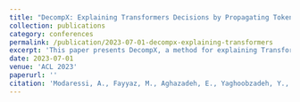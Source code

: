 ```yaml
---
title: "DecompX: Explaining Transformers Decisions by Propagating Token Decomposition"
collection: publications
category: conferences
permalink: /publication/2023-07-01-decompx-explaining-transformers
excerpt: 'This paper presents DecompX, a method for explaining Transformer decisions through token decomposition propagation.'
date: 2023-07-01
venue: 'ACL 2023'
paperurl: ''
citation: 'Modaressi, A., Fayyaz, M., Aghazadeh, E., Yaghoobzadeh, Y., Pilehvar, M. T. (2023). &quot;DecompX: Explaining Transformers Decisions by Propagating Token Decomposition.&quot; <i>ACL 2023</i>.'
---
```


<!-- This paper presents DecompX, a novel method for explaining Transformer decisions through token decomposition propagation, providing interpretable insights into model behavior.  -->